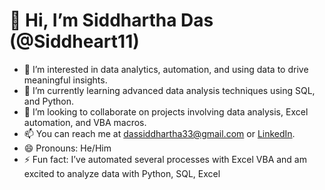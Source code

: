 # 👋 Hi, I’m Siddhartha Das (@Siddheart11)

- 👀 I’m interested in data analytics, automation, and using data to drive meaningful insights.
- 🌱 I’m currently learning advanced data analysis techniques using SQL, and Python.
- 💞️ I’m looking to collaborate on projects involving data analysis, Excel automation, and VBA macros.
- 📫 You can reach me at dassiddhartha33@gmail.com or [LinkedIn](https://www.linkedin.com/in/siddheart11).
- 😄 Pronouns: He/Him
- ⚡ Fun fact: I’ve automated several processes with Excel VBA and am excited to analyze data with Python, SQL, Excel


<!---
Siddheart11/Siddheart11 is a ✨ special ✨ repository because its `README.md` (this file) appears on your GitHub profile.
You can click the Preview link to take a look at your changes.
--->
